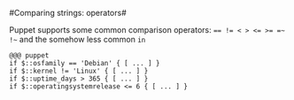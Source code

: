
#Comparing strings: operators#

Puppet supports some common comparison operators: ```== != < > <= >= =~ !~``` and the somehow less common ```in```

    @@@ puppet
    if $::osfamily == 'Debian' { [ ... ] }
    if $::kernel != 'Linux' { [ ... ] }
    if $::uptime_days > 365 { [ ... ] }
    if $::operatingsystemrelease <= 6 { [ ... ] }

